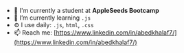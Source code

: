 - 🔭 I'm currently a student at **AppleSeeds Bootcamp**
- 🌱 I’m currently learning `.js`
- ⚙️ I use daily: `.js`, `html`, `.css`
- 📫 Reach me: [https://www.linkedin.com/in/abedkhalaf7/](https://www.linkedin.com/in/abedkhalaf7/)



